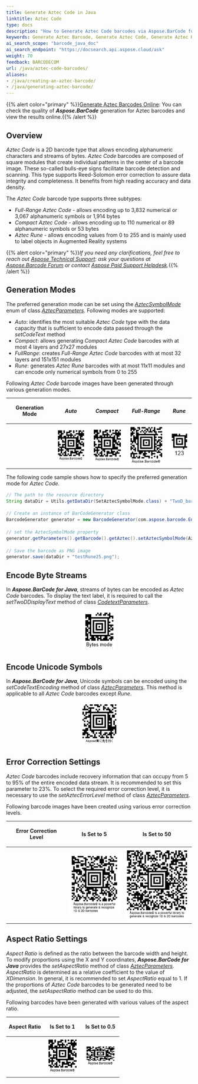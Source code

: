 ```yaml
---
title: Generate Aztec Code in Java
linktitle: Aztec Code
type: docs
description: "How to Generate Aztec Code barcodes via Aspose.BarCode for Java"
keywords: Generate Aztec Barcode, Generate Aztec Code, Generate Aztec Rune, How to Generate Aztec Barcodes, Aspose.BarCode for Java
ai_search_scope: "barcode_java_doc"
ai_search_endpoint: "https://docsearch.api.aspose.cloud/ask"
weight: 70
feedback: BARCODECOM
url: /java/aztec-code-barcodes/
aliases:
- /java/creating-an-aztec-barcode/
- /java/generating-aztec-barcode/ 
---
```

{{% alert color="primary" %}}[Generate Aztec Barcodes Online](https://products.aspose.app/barcode/generate/aztec): You can check the quality of ***Aspose.BarCode*** generation for Aztec barcodes and view the results online.{{% /alert %}}

## **Overview**
*Aztec Code* is a 2D barcode type that allows encoding alphanumeric characters and streams of bytes. *Aztec Code* barcodes are composed of square modules that create individual patterns in the center of a barcode image. These so-called bulls-eye signs facilitate barcode detection and scanning. This type supports Reed-Solomon error correction to assure data integrity and completeness. It benefits from high reading accuracy and data density.  
  
The *Aztec Code* barcode type supports three subtypes:
-	*Full-Range Aztec Code* - allows encoding up to 3,832 numerical or 3,067 alphanumeric symbols or 1,914 bytes
-	*Compact Aztec Code* - allows encoding up to 110 numerical or 89 alphanumeric symbols or 53 bytes
-	*Aztec Rune* - allows encoding values from 0 to 255 and is mainly used to label objects in Augmented Reality systems
  
{{% alert color="primary" %}}*If you need any clarifications, feel free to reach out [Aspose Technical Support](/barcode/java/technical-support/): ask your questions at [Aspose.Barcode Forum](https://forum.aspose.com/c/barcode/13) or contact [Aspose Paid Support Helpdesk](https://helpdesk.aspose.com/).*{{% /alert %}}
  
## **Generation Modes**
The preferred generation mode can be set using the [*AztecSymbolMode*](https://reference.aspose.com/barcode/java/com.aspose.barcode.generation/AztecSymbolMode) enum of class [*AztecParameters*](https://reference.aspose.com/barcode/java/com.aspose.barcode.generation/AztecParameters). Following modes are supported:
- *Auto*: identifies the most suitable *Aztec Code* type with the data capacity that is sufficient to encode data passed through the *setCodeText* method
- *Compact*: allows generating *Compact Aztec Code* barcodes with at most 4 layers and 27x27 modules
- *FullRange*: creates *Full-Range Aztec Code* barcodes with at most 32 layers and 151x151 modules
- *Rune*: generates *Aztec Rune* barcodes with at most 11x11 modules and can encode only numerical symbols from 0 to 255
  
Following *Aztec Code* barcode images have been generated through various generation modes.
  
|<p align="center">**Generation Mode**</p>|<p align="center">***Auto***</p>|<p align="center">***Compact***</p>|<p align="center">***Full-Range***</p>|<p align="center">***Rune***</p>|
| :-: | :-: | :-: | :-: | :-: |
| |<img src="aztecsymbolmodeauto.png">|<img src="aztecsymbolmodecompact.png">|<img src="aztecsymbolmodefullrange.png">|<img src="aztecsymbolmoderune.png">|
  
The following code sample shows how to specify the preferred generation mode for *Aztec Code*.

```java
// The path to the resource directory
String dataDir = Utils.getDataDir(SetAztecSymbolMode.class) + "TwoD_barcodes/BasicFeatures/";

// Create an instance of BarCodeGenerator class
BarcodeGenerator generator = new BarcodeGenerator(com.aspose.barcode.EncodeTypes.AZTEC, "25");

// set the AztecSymbolMode property
generator.getParameters().getBarcode().getAztec().setAztecSymbolMode(AztecSymbolMode.RUNE);

// Save the barcode as PNG image
generator.save(dataDir + "testRune25.png");

```
 
## **Encode Byte Streams**
In ***Aspose.BarCode for Java***, streams of bytes can be encoded as *Aztec Code* barcodes. To display the text label, it is required to call the *setTwoDDisplayText* method of class [*CodetextParameters*](https://reference.aspose.com/barcode/java/com.aspose.barcode.generation/CodetextParameters). 
<!--The following code snippet explains how to encode a byte stream into an *Aztec* barcode.

{{< highlight java>}}
byte[] encodedArr = { 0xFF, 0xFE, 0xFD, 0xFC, 0xFB, 0xFA, 0xF9 };

//encode array to string
StringBuilder strBld = new StringBuilder();
foreach (byte bval in encodedArr)
    strBld.Append((char)bval);

//encode in Aztec barcode
BarcodeGenerator gen = new BarcodeGenerator(EncodeTypes.Aztec, strBld.ToString());
gen.Parameters.Barcode.XDimension.Pixels = 4;
//set symbol mode Auto
gen.Parameters.Barcode.Aztec.AztecSymbolMode = AztecSymbolMode.Auto;
gen.Parameters.Barcode.CodeTextParameters.TwoDDisplayText = "Bytes mode";
gen.Save($"{path}AztecBytesEncoding.png", BarCodeImageFormat.Png);

//attempt to recognize
BarCodeReader read = new BarCodeReader(gen.GenerateBarCodeImage(), DecodeType.Aztec);
foreach (BarCodeResult result in read.ReadBarCodes())
    Console.WriteLine("AztecBytesEncoding:" + BitConverter.ToString(result.CodeBytes));
{{< /highlight >}}-->
  
<p align="center"><img src="aztecbytesencoding.png"></p>
  
## **Encode Unicode Symbols**
In ***Aspose.BarCode for Java***, Unicode symbols can be encoded using the *setCodeTextEncoding* method of class [*AztecParameters*](https://reference.aspose.com/barcode/java/com.aspose.barcode.generation/AztecParameters). This method is applicable to all *Aztec Code* barcodes except *Rune*.
<!--The following code sample demonstrates how to specify different Unicode encodings.  

{{< highlight java>}}
Console.OutputEncoding = Encoding.Unicode;
BarcodeGenerator gen = new BarcodeGenerator(EncodeTypes.Aztec, "Aspose常に先を行く");
gen.Parameters.Barcode.XDimension.Pixels = 4;
//set UTF8 encoding
gen.Parameters.Barcode.Aztec.CodeTextEncoding = Encoding.UTF8;
gen.Save($"{path}AztecCodeTextEncoding.png", BarCodeImageFormat.Png);
//try to recognize it
BarCodeReader read = new BarCodeReader(gen.GenerateBarCodeImage(), DecodeType.Aztec);
foreach (BarCodeResult result in read.ReadBarCodes())
    Console.WriteLine("AztecCodeTextEncoding:" + result.GetCodeText(Encoding.UTF8));
{{< /highlight >}}-->
  
<p align="center"><img src="azteccodetextencoding.png"></p>
  
## **Error Correction Settings**
*Aztec Code* barcodes include recovery information that can occupy from 5 to 95% of the entire encoded data stream. It is recommended to set this parameter to 23%. To select the required error correction level, it is necessary to use the *setAztecErrorLevel* method of class [*AztecParameters*](https://reference.aspose.com/barcode/java/com.aspose.barcode.generation/AztecParameters).  
  
Following barcode images have been created using various error correction levels.
  
|<p align="center">**Error Correction Level**</p>|<p align="center">**Is Set to 5**</p>|<p align="center">**Is Set to 50**</p>|
| :-: | :-: | :-: |
| |<img src="aztecerrorlevel5.png">|<img src="aztecerrorlevel50.png">|
  
<!--The following code snippet shows how to specify the preferred error correction level for *Aztec* barcodes.

{{< highlight java>}}
BarcodeGenerator gen = new BarcodeGenerator(EncodeTypes.Aztec, "Åspóse.Barcóde© is a powerful library to generate & recognize 1D & 2D barcodes");
gen.Parameters.Barcode.XDimension.Pixels = 4;
gen.Parameters.Barcode.Aztec.AztecSymbolMode = AztecSymbolMode.FullRange;
//set error correction capacity to 5%
gen.Parameters.Barcode.Aztec.AztecErrorLevel = 5;
gen.Save($"{path}AztecErrorLevel5.png", BarCodeImageFormat.Png);
//set error correction capacity to 50%
gen.Parameters.Barcode.Aztec.AztecErrorLevel = 50;
gen.Save($"{path}AztecErrorLevel50.png", BarCodeImageFormat.Png);
{{< /highlight >}}-->

## **Aspect Ratio Settings**
*Aspect Ratio* is defined as the ratio between the barcode width and height. To modify proportions using the X and Y coordinates, ***Aspose.BarCode for Java*** provides the *setAspectRatio* method of class [*AztecParameters*](https://reference.aspose.com/barcode/java/com.aspose.barcode.generation/AztecParameters). *AspectRatio* is determined as a relative coefficient to the value of *XDimension*. In general, it is recommended to set *AspectRatio* equal to 1. If the proportions of *Aztec Code* barcodes to be generated need to be adjusted, the *setAspectRatio* method can be used to do this.  
  
Following barcodes have been generated with various values of the aspect ratio.
  
|<p align="center">**Aspect Ratio**</p>|<p align="center">**Is Set to 1**</p>|<p align="center">**Is Set to 0.5**</p>|
| :-: | :-: | :-: |
| |<img src="aztecaspectratio1.png">|<img src="aztecaspectratio0.5.png">|
  
<!--The following code sample demonstrates how to customize the aspect ratio for *Aztec* barcodes.

{{< highlight java>}}
BarcodeGenerator gen = new BarcodeGenerator(EncodeTypes.Aztec, "Åspóse.Barcóde©");
gen.Parameters.Barcode.XDimension.Pixels = 4;
//set aspect ratio to 1
gen.Parameters.Barcode.Aztec.AspectRatio = 1;
gen.Save($"{path}AztecAspectRatio1.png", BarCodeImageFormat.Png);
//set aspect ratio to 0.5
gen.Parameters.Barcode.Aztec.AspectRatio = 0.5f;
gen.Save($"{path}AztecAspectRatio0.5.png", BarCodeImageFormat.Png);
{{< /highlight >}}-->